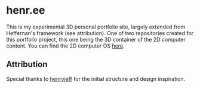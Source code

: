 # henr.ee

This is my experimental 3D personal portfolio site, largely extended from Heffernan's framework (see attribution). One of two repositories created for this portfolio project, this one being the 3D container of the 2D computer content. You can find the 2D computer OS [here](https://github.com/braindead-dev/os.henr.ee).

## Attribution
Special thanks to [henryjeff](https://github.com/henryjeff) for the initial structure and design inspiration.


